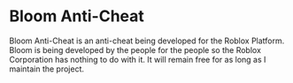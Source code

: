 # Bloom Anti-Cheat

Bloom Anti-Cheat is an anti-cheat being developed for the Roblox Platform.
Bloom is being developed by the people for the people so the Roblox Corporation
has nothing to do with it. It will remain free for as long as I maintain the project.
